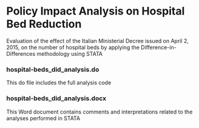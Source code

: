# Policy Impact Analysis on Hospital Bed Reduction
Evaluation of the effect of the Italian Ministerial Decree issued on April 2, 2015, on the number of hospital beds by applying the Difference-in-Differences methodology using STATA

### hospital-beds_did_analysis.do
This do file includes the full analysis code

### hospital-beds_did_analysis.docx
This Word document contains comments and interpretations related to the analyses performed in STATA

